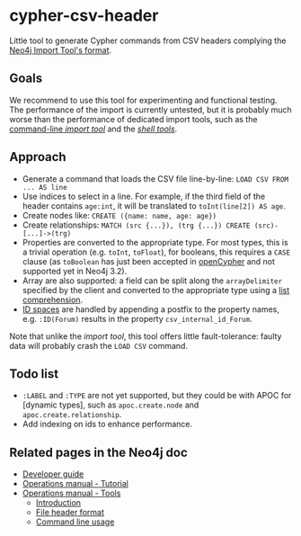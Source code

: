 # cypher-csv-header

Little tool to generate Cypher commands from CSV headers complying the [Neo4j Import Tool's format](https://neo4j.com/docs/operations-manual/3.2/tools/import/file-header-format/).

## Goals

We recommend to use this tool for experimenting and functional testing. The performance of the import is currently untested, but it is probably much worse than the performance of dedicated import tools, such as the [command-line _import tool_](https://neo4j.com/docs/operations-manual/3.2/tools/import/) and the [_shell tools_](https://github.com/jexp/neo4j-shell-tools).

## Approach

* Generate a command that loads the CSV file line-by-line: `LOAD CSV FROM ... AS line`
* Use indices to select in a line. For example, if the third field of the header contains `age:int`, it will be translated to `toInt(line[2]) AS age`.
* Create nodes like: `CREATE ({name: name, age: age})`
* Create relationships: `MATCH (src {...}), (trg {...}) CREATE (src)-[...]->(trg)`
* Properties are converted to the appropriate type. For most types, this is a trivial operation (e.g. `toInt`, `toFloat`), for booleans, this requires a `CASE` clause (as `toBoolean` has just been accepted in [openCypher](https://github.com/opencypher/openCypher/blob/dfd89877107250d69856e9ef890873f6d6e6a3a8/cip/2.testable/CIP2016-07-07-Type-conversion-functions.adoc ) and not supported yet in Neo4j 3.2).
* Array are also supported: a field can be split along the `arrayDelimiter` specified by the client and converted to the appropriate type using a [list comprehension](https://neo4j.com/docs/developer-manual/3.2/cypher/syntax/lists/#cypher-list-comprehension).
* [ID spaces](https://neo4j.com/docs/operations-manual/3.2/tutorial/import-tool/#import-tool-id-handling) are handled by appending a postfix to the property names, e.g. `:ID(Forum)` results in the property `csv_internal_id_Forum`.

Note that unlike the _import tool_, this tool offers little fault-tolerance: faulty data will probably crash the `LOAD CSV` command.


## Todo list

* `:LABEL` and `:TYPE` are not yet supported, but they could be with APOC for [dynamic types], such as `apoc.create.node` and `apoc.create.relationship`.
* Add indexing on ids to enhance performance.

## Related pages in the Neo4j doc

* [Developer guide](https://neo4j.com/developer/guide-import-csv/)
* [Operations manual - Tutorial](https://neo4j.com/docs/operations-manual/3.2/tutorial/import-tool/)
* [Operations manual - Tools](http://neo4j.com/docs/operations-manual/3.2/tools/)
  * [Introduction](http://neo4j.com/docs/operations-manual/3.2/tools/import/)
  * [File header format](https://neo4j.com/docs/operations-manual/3.2/tools/import/file-header-format/)
  * [Command line usage](https://neo4j.com/docs/operations-manual/3.2/tools/import/command-line-usage/)
